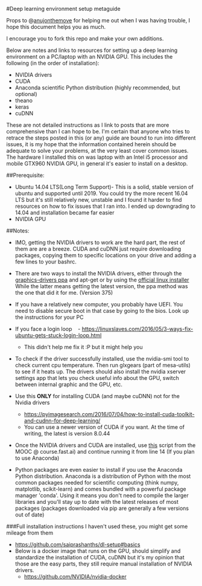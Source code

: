 #Deep learning environment setup metaguide

Props to @[anujonthemove](https://github.com/anujonthemove) for helping me out when I
was having trouble, I hope this document helps you as much.

I encourage you to fork this repo and make your own additions.

Below are notes and links to resources for setting up a deep learning
environment on a PC/laptop with an NVIDIA GPU. This includes the following (in
the order of installation):

- NVIDIA drivers
- CUDA
- Anaconda scientific Python distribution (highly recommended, but optional)
- theano
- keras
- cuDNN

These are not detailed instructions as I link to posts
that are more comprehensive than I can hope to be. 
I'm certain that anyone who tries to retrace the steps posted in this (or any)
guide are bound to run into different issues, it is my hope that the
information contained herein should be adequate to solve your problems, at the
very least cover common issues.
The hardware I installed this on was laptop with an Intel i5 processor and 
mobile GTX960 NVIDIA GPU, in general it's easier to install on a desktop.

##Prerequisite:

- Ubuntu 14.04 LTS(Long Term Support)- This is a solid, stable version of ubuntu
and supported until 2019. You could try the more recent 16.04 LTS but it's
still relatively new, unstable and I found it harder to find resources on how
to fix issues that I ran into. I ended up downgrading to 14.04 and installation
became far easier 
- NVIDIA GPU 

##Notes:

- IMO, getting the NVIDIA drivers to work are the hard part, the rest of them
  are are a breeze. CUDA and cuDNN just require downloading packages, copying
  them to specific locations on your drive and adding a few lines to your
  bashrc. 

- There are two ways to install the NVIDIA drivers, either through the
  [graphics-drivers ppa](https://webup8.org/2016/06/how-to-install-latest-nvidia-drivers-in.html)
  and apt-get or by using the [official linux installer](https://gist.github.com/wangruohui/df039f0dc434d6486f5d4d098aa52d07) 
  While the latter means getting the latest version, the ppa method was the one
  that did it for me. (Version 375)

- If you have a relatively new computer, you probably have UEFI. You need to
  disable  secure boot in that case by going to the bios. Look up the
  instructions for your PC

- If you face a login loop
    - <https://linuxslaves.com/2016/05/3-ways-fix-ubuntu-gets-stuck-login-loop.html>
    - This didn't help me fix it :P but it might help you

- To check if the driver successfully installed, use the nvidia-smi tool to
  check current cpu temperature. Then run glxgears (part of mesa-utils) to see
  if it heats up. The drivers should also install the nvidia xserver settings
  app that lets you check useful info about the GPU, switch between internal
  graphic and the GPU, etc.

- Use this **ONLY** for installing CUDA (and maybe cuDNN) not for the Nvidia
  drivers
    - <https://pyimagesearch.com/2016/07/04/how-to-install-cuda-toolkit-and-cudnn-for-deep-learning/>
    - You can use a newer version of CUDA if you want. At the time of writing,
      the latest is version 8.0.44

- Once the NVIDIA drivers and CUDA are installed, use [this](https://github.com/fastai/courses/blob/master/setup/install-gpu.sh) script from the MOOC @ course.fast.ai) and continue running
  it from line 14 (If you plan to use Anaconda)

- Python packages are even easier to install if you use the Anaconda Python
  distribution.  Anaconda is a distribution of Python with the most common
  packages needed for scientific computing (think numpy, matplotlib,
  scikit-learn) and comes bundled with a powerful package manager 'conda'.
  Using it means you don't need to compile the larger libraries and you'll stay
  up to date with the latest releases of most packages (packages downloaded via
  pip are generally a few versions out of date)

###Full installation instructions 
I haven't used these, you might get some mileage from them

- <https://github.com/saiprashanths/dl-setup#basics>
- Below is a docker image that runs on the GPU, should simplify and
standardize the installation of CUDA, cuDNN but it's my opinion that those are
the easy parts, they still require manual installation of NVIDIA drivers.
    - <https://github.com/NVIDIA/nvidia-docker>
